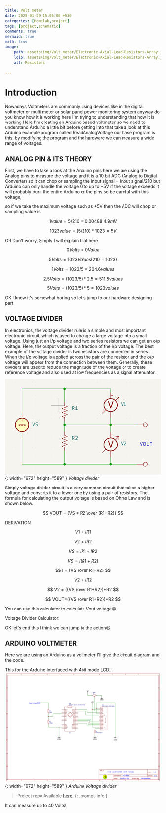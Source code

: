 ```yaml
---
title: Volt meter
date: 2025-01-29 15:05:00 +530
categories: [Homelab,project]
tags: [project,schematic]
comments: true
mermaid: true
math: true
image:
    path: assets/img/Volt_meter/Electronic-Axial-Lead-Resistors-Array.jpg
    lqip: assets/img/Volt_meter/Electronic-Axial-Lead-Resistors-Array.jpg
    alt: Resistors

---
```

# Introduction

Nowadays Voltmeters are commonly using devices like in the digital voltmeter or multi meter or solar panel  power monitoring system anyway do you know how it is working here I'm trying  to understanding that how it is working
Here I'm creating an Arduino based voltmeter so we need to understand Arduino a little bit before getting into that take a look at this Arduino example program called ReadAnalogVoltage our base program is this, by modifying the program and the hardware we can measure a wide range of voltages.

## ANALOG PIN & ITS THEORY

First, we have to take a look at the Arduino pins here we are using the Analog pins to measure the voltage and it is a 10 bit ADC (Analog to Digital Converter) 
so it can chop or sampling  the input signal = Input signal/210 
but Arduino can only handle the voltage 0 to up to +5V if the voltage exceeds it will probably burn the entire Arduino or  the pins so be careful with this voltage,

so if we take the maximum voltage such as +5V then the ADC will chop or sampling value is

$$ 1 value = 5/210 = 0.00488 ~4.9mV $$

$$ 1023 value = (5/210 )*1023 =5V$$

OR
Don't worry, Simply I will explain that here 

$$ 0 Volts = 0 Value $$

$$ 5 Volts = 1023 Values (210=1023) $$

$$ 1 Volts =1023/5 =204.6 values $$

$$ 2.5 Volts = (1023/5)*2.5 = 511.5 values $$

$$ 5 Volts = (1023/5)*5 = 1023 values$$

OK I know it's somewhat boring so let's jump to our hardware designing part

## VOLTAGE DIVIDER
In electronics, the voltage divider rule is a simple and most important electronic circuit, which is used to change a large voltage into a small voltage. Using just an i/p voltage and two series resistors we can get an o/p voltage. Here, the output voltage is a fraction of the i/p voltage. The best example of the voltage divider is two resistors are connected in series. When the i/p voltage is applied across the pair of the resistor and the o/p voltage will appear from the connection between them. Generally, these dividers are used to reduce the magnitude of the voltage or to create reference voltage and also used at low frequencies as a signal attenuator.

![Desktop View](/assets/img/Volt_meter/V_DIVIDER.PNG){: width="972" height="589" }
_Voltage divider_

 Simply voltage divider circuit is a very common circuit that takes a higher voltage and converts it to a lower one by using a pair of resistors. The formula for calculating the output voltage is based on Ohms Law and is shown below.

$$
VOUT = {VS * R2 \over (R1+R2)}
$$


DERIVATION

$$ V1 = IR1$$

$$ V2=IR2 $$

$$ VS = IR1+IR2 $$

$$ VS = I(R1+R2) $$

$$ I = {VS \over R1+R2} $$

 $$ V2 = IR2 $$

$$ V2 = ({VS \over R1+R2})*R2 $$

 $$ VOUT=({VS \over R1+R2})*R2 $$

You can use this calculator to calculate Vout voltage😁



Voltage Divider Calculator:

 OK let's end this I think we can jump to the action😃
## ARDUINO VOLTMETER
Here we are using an Arduino as a voltmeter I'll give the circuit diagram and the code. 

This for the Arduino interfaced with 4bit mode LCD..  
![Desktop View](/assets/img/Volt_meter/Schematic_LCD-VOLTMETER-4bit.png){: width="972" height="589" }
_Arduino Voltage divider_

> Project repo Available [here](https://github.com/Krishnawa/Arduino-voltmeter).
{: .prompt-info }


It can measure up to 40 Volts!